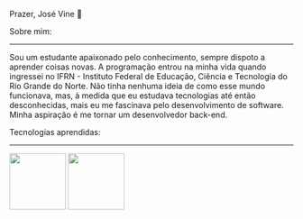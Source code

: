 Prazer, José Vine 👋

Sobre mim:
<hr>
Sou um estudante apaixonado pelo conhecimento, sempre dispoto a aprender coisas novas. A programação entrou na minha vida quando ingressei no IFRN - Instituto Federal de Educação, Ciência e Tecnologia do Rio Grande do Norte. Não tinha nenhuma ideia de como esse mundo funcionava, mas, à medida que eu estudava tecnologias até então desconhecidas, mais eu me fascinava pelo desenvolvimento de software. Minha aspiração é me tornar um desenvolvedor back-end.

Tecnologias aprendidas:
<hr>
<div style="display: inline-block"><img src="https://cdn.jsdelivr.net/gh/devicons/devicon/icons/html5/html5-original-wordmark.svg" width="100px" height="100px"/></div>
<div style="display: inline-block"><img src="https://cdn.jsdelivr.net/gh/devicons/devicon/icons/css3/css3-original-wordmark.svg" width="100px" height="100px"/></div>
          
          
